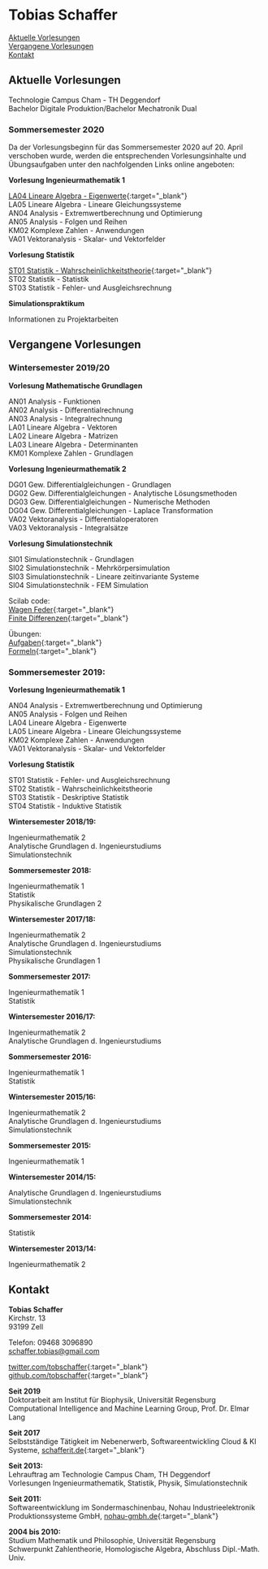 # Tobias Schaffer

[Aktuelle Vorlesungen](#aktuelle-vorlesungen)  
[Vergangene Vorlesungen](#vergangene-vorlesungen)  
[Kontakt](#kontakt)


## Aktuelle Vorlesungen

Technologie Campus Cham - TH Deggendorf  
Bachelor Digitale Produktion/Bachelor Mechatronik Dual  

### Sommersemester 2020   

Da der Vorlesungsbeginn für das Sommersemester 2020 auf 20. April verschoben wurde, werden die entsprechenden Vorlesungsinhalte und Übungsaufgaben unter den nachfolgenden Links online angeboten:  

**Vorlesung Ingenieurmathematik 1**  

[LA04 Lineare Algebra - Eigenwerte](https://colab.research.google.com/drive/1vckLUGXR02eNn3lkK4V5AzlCZmouYOrs){:target="_blank"}      
LA05 Lineare Algebra - Lineare Gleichungssysteme  
AN04 Analysis - Extremwertberechnung und Optimierung  
AN05 Analysis - Folgen und Reihen  
KM02 Komplexe Zahlen - Anwendungen  
VA01 Vektoranalysis - Skalar- und Vektorfelder  

**Vorlesung Statistik**   

[ST01 Statistik - Wahrscheinlichkeitstheorie](https://colab.research.google.com/drive/19e-xoCOyUV1Chhd4UZtzx_Z2vuRQlqXu){:target="_blank"}   
ST02 Statistik - Statistik  
ST03 Statistik - Fehler- und Ausgleichsrechnung  

**Simulationspraktikum**

Informationen zu Projektarbeiten  


## Vergangene Vorlesungen  

### Wintersemester 2019/20   

**Vorlesung Mathematische Grundlagen**  

AN01 Analysis - Funktionen  
AN02 Analysis - Differentialrechnung   
AN03 Analysis - Integralrechnung  
LA01 Lineare Algebra - Vektoren  
LA02 Lineare Algebra - Matrizen  
LA03 Lineare Algebra - Determinanten  
KM01 Komplexe Zahlen - Grundlagen  

**Vorlesung Ingenieurmathematik 2**  

DG01 Gew. Differentialgleichungen - Grundlagen  
DG02 Gew. Differentialgleichungen - Analytische Lösungsmethoden  
DG03 Gew. Differentialgleichungen - Numerische Methoden  
DG04 Gew. Differentialgleichungen - Laplace Transformation  
VA02 Vektoranalysis - Differentialoperatoren    
VA03 Vektoranalysis - Integralsätze  

**Vorlesung Simulationstechnik** 
 
SI01 Simulationstechnik - Grundlagen  
SI02 Simulationstechnik - Mehrkörpersimulation  
SI03 Simulationstechnik - Lineare zeitinvariante Systeme  
SI04 Simulationstechnik - FEM Simulation  
  
Scilab code:  
[Wagen Feder](https://drive.google.com/file/d/1YjtPSNb3XGOf3g_AuAecX5dW9C0udM85/view?usp=sharing){:target="_blank"}  
[Finite Differenzen](https://drive.google.com/file/d/1OtoJF006bC-WXruRBf4bCjnBGzUbbAO5/view?usp=sharing){:target="_blank"}  

Übungen:  
[Aufgaben](https://drive.google.com/file/d/0B2hEhFZzpChjVEVpbnRnNTJGUk0/view?usp=sharing){:target="_blank"}  
[Formeln](https://drive.google.com/file/d/0B2hEhFZzpChjNVpORC1XUzdJUEk/view?usp=sharing){:target="_blank"}  

### Sommersemester 2019:  

**Vorlesung Ingenieurmathematik 1**  

AN04 Analysis - Extremwertberechnung und Optimierung   
AN05 Analysis - Folgen und Reihen  
LA04 Lineare Algebra - Eigenwerte  
LA05 Lineare Algebra - Lineare Gleichungssysteme    
KM02 Komplexe Zahlen - Anwendungen   
VA01 Vektoranalysis - Skalar- und Vektorfelder    

**Vorlesung Statistik**   

ST01 Statistik - Fehler- und Ausgleichsrechnung   
ST02 Statistik - Wahrscheinlichkeitstheorie  
ST03 Statistik - Deskriptive Statistik  
ST04 Statistik - Induktive Statistik   

**Wintersemester 2018/19:**   

Ingenieurmathematik 2  
Analytische Grundlagen d. Ingenieurstudiums  
Simulationstechnik  

**Sommersemester 2018:**  

Ingenieurmathematik 1  
Statistik  
Physikalische Grundlagen 2  

**Wintersemester 2017/18:**  

Ingenieurmathematik 2  
Analytische Grundlagen d. Ingenieurstudiums  
Simulationstechnik  
Physikalische Grundlagen 1  

**Sommersemester 2017:**  

Ingenieurmathematik 1  
Statistik  

**Wintersemester 2016/17:**  

Ingenieurmathematik 2  
Analytische Grundlagen d. Ingenieurstudiums  

**Sommersemester 2016:**  

Ingenieurmathematik 1  
Statistik  

**Wintersemester 2015/16:**  

Ingenieurmathematik 2  
Analytische Grundlagen d. Ingenieurstudiums  
Simulationstechnik  
  
**Sommersemester 2015:**  

Ingenieurmathematik 1  

**Wintersemester 2014/15:**  

Analytische Grundlagen d. Ingenieurstudiums  
Simulationstechnik  

**Sommersemester 2014:**  

Statistik  

**Wintersemester 2013/14:**  

Ingenieurmathematik 2  

## Kontakt

**Tobias Schaffer**  
Kirchstr. 13  
93199 Zell  

Telefon: 09468 3096890  
[schaffer.tobias@gmail.com](mailto:schaffer.tobias@gmail.com)  

[twitter.com/tobschaffer](http://twitter.com/tobschaffer){:target="_blank"}     
[github.com/tobschaffer](http://github.com/tobschaffer){:target="_blank"}     

**Seit 2019**  
Doktorarbeit am Institut für Biophysik, Universität Regensburg  
Computational Intelligence and Machine Learning Group, Prof. Dr. Elmar Lang  

**Seit 2017**   
Selbstständige Tätigkeit im Nebenerwerb, Softwareentwickling Cloud & KI Systeme, [schafferit.de](http://www.schafferit.de){:target="_blank"}

**Seit 2013:**  
Lehrauftrag am Technologie Campus Cham, TH Deggendorf  
Vorlesungen Ingenieurmathematik, Statistik, Physik, Simulationstechnik  

**Seit 2011:**  
Softwareentwicklung im Sondermaschinenbau, Nohau Industrieelektronik Produktionssysteme GmbH, [nohau-gmbh.de](http://www.nohau-gmbh.de){:target="_blank"}     

**2004 bis 2010:**  
Studium Mathematik und Philosophie, Universität Regensburg  
Schwerpunkt Zahlentheorie, Homologische Algebra, Abschluss Dipl.-Math. Univ.  
